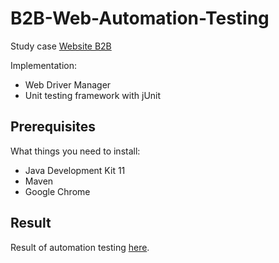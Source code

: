 # B2B-Web-Automation-Testing
Study case [Website B2B](https://ralali.com/)

Implementation:
- Web Driver Manager
- Unit testing framework with jUnit 

## Prerequisites
What things you need to install:
- Java Development Kit 11
- Maven
- Google Chrome

## Result
Result of automation testing [here](https://sucinm.github.io/B2B-Web-Automation-Testing/report/cucumber-html-reports/feature-overview.html).
